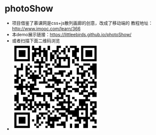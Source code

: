 # photoShow
 + 项目借鉴了慕课网是css+js散列画廊的创意，改成了移动端的 教程地址：http://www.imooc.com/learn/366
 + 本demo展示链接：https://littleebirds.github.io/photoShow/
 + 或者扫描下面二维码浏览
 + ![二维码](/image/erweima.png)